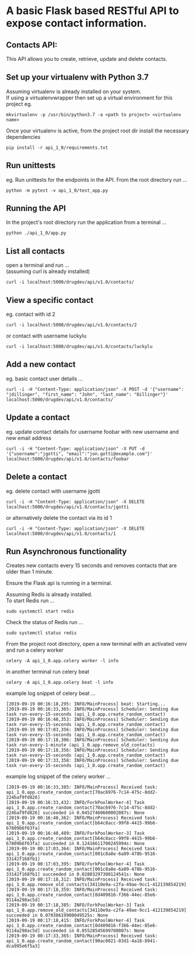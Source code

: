 # A basic Flask based RESTful API to expose contact information.


## Contacts API:

This API allows you to create, retrieve, update and delete contacts.


## Set up your virtualenv with Python 3.7

Assuming virtualenv is already installed on your system.  
If using a virtualenvwrapper then set up a virtual environment for this project 
eg.
```
mkvirtualenv -p /usr/bin/python3.7 -a <path to project> <virtualenv name>
```

Once your virtualenv is active, from the project root dir install the necessary dependencies

```
pip install -r api_1_0/requirements.txt
```

## Run unittests
eg. Run unittests for the endpoints in the API. From the root directory run ...
```
python -m pytest -v api_1_0/test_app.py 
```


## Running the API
In the project's root directory run the application from a terminal ...
```
python ./api_1_0/app.py
```

## List all contacts
open a terminal and run ...  
(assuming curl is already installed)
```
curl -i localhost:5000/drugdev/api/v1.0/contacts/
```

## View a specific contact
eg. contact with id 2
```
curl -i localhost:5000/drugdev/api/v1.0/contacts/2
```
or contact with username luckylu
```
curl -i localhost:5000/drugdev/api/v1.0/contacts/luckylu
```

## Add a new contact
eg. basic contact user details ...
```
curl -i -H "Content-Type: application/json" -X POST -d '{"username": "jdillinger", "first_name": "John", "last_name": "Dillinger"}' localhost:5000/drugdev/api/v1.0/contacts/
```

## Update a contact
eg. update contact details for username foobar with new username and new email address
```
curl -i -H "Content-Type: application/json" -X PUT -d '{"username":"jgotti", "email":"jon.gotti@example.com"}' localhost:5000/drugdev/api/v1.0/contacts/foobar
```

## Delete a contact
eg. delete contact with username jgotti
```
curl -i -H "Content-Type: application/json" -X DELETE localhost:5000/drugdev/api/v1.0/contacts/jgotti
```
or alternatively delete the contact via its id 1
```
curl -i -H "Content-Type: application/json" -X DELETE localhost:5000/drugdev/api/v1.0/contacts/1
```

## Run Asynchronous functionality
Creates new contacts every 15 seconds and removes contacts that are older than 1 minute.

Ensure the Flask api is running in a terminal. 
   
Assuming Redis is already installed.   
To start Redis run ...
```
sudo systemctl start redis 
```

Check the status of Redis run ...
```
sudo systemctl status redis
```   

From the project root directory, open a new terminal with an activated venv   
and run a celery worker

```
celery -A api_1_0.app.celery worker -l info 
```

in another terminal run celery beat 

```
celery -A api_1_0.app.celery beat -l info
```
  
  
example log snippet of celery beat ... 
```
[2019-09-19 00:16:18,295: INFO/MainProcess] beat: Starting...
[2019-09-19 00:16:33,365: INFO/MainProcess] Scheduler: Sending due task run-every-15-seconds (api_1_0.app.create_random_contact)
[2019-09-19 00:16:48,353: INFO/MainProcess] Scheduler: Sending due task run-every-15-seconds (api_1_0.app.create_random_contact)
[2019-09-19 00:17:03,356: INFO/MainProcess] Scheduler: Sending due task run-every-15-seconds (api_1_0.app.create_random_contact)
[2019-09-19 00:17:18,306: INFO/MainProcess] Scheduler: Sending due task run-every-1-minute (api_1_0.app.remove_old_contacts)
[2019-09-19 00:17:18,356: INFO/MainProcess] Scheduler: Sending due task run-every-15-seconds (api_1_0.app.create_random_contact)
[2019-09-19 00:17:33,358: INFO/MainProcess] Scheduler: Sending due task run-every-15-seconds (api_1_0.app.create_random_contact)
``` 
example log snippet of the celery worker ...
```
[2019-09-19 00:16:33,385: INFO/MainProcess] Received task: api_1_0.app.create_random_contact[70ac6976-7c14-475c-8dd2-224baf9fd826]  
[2019-09-19 00:16:33,432: INFO/ForkPoolWorker-4] Task api_1_0.app.create_random_contact[70ac6976-7c14-475c-8dd2-224baf9fd826] succeeded in 0.04527460600002087s: None
[2019-09-19 00:16:48,362: INFO/MainProcess] Received task: api_1_0.app.create_random_contact[b64c8acc-99f8-4415-99b6-67809b6f63fa]  
[2019-09-19 00:16:48,489: INFO/ForkPoolWorker-3] Task api_1_0.app.create_random_contact[b64c8acc-99f8-4415-99b6-67809b6f63fa] succeeded in 0.12416611700245994s: None
[2019-09-19 00:17:03,364: INFO/MainProcess] Received task: api_1_0.app.create_random_contact[001c8a8e-6a89-478b-9516-33142f168fb1]  
[2019-09-19 00:17:03,395: INFO/ForkPoolWorker-4] Task api_1_0.app.create_random_contact[001c8a8e-6a89-478b-9516-33142f168fb1] succeeded in 0.02803297300124541s: None
[2019-09-19 00:17:18,312: INFO/MainProcess] Received task: api_1_0.app.remove_old_contacts[34110e9a-c2fa-49ae-9cc1-412139854219]  
[2019-09-19 00:17:18,359: INFO/MainProcess] Received task: api_1_0.app.create_random_contact[0d409816-f366-44ec-85e6-9114a298ac5d]  
[2019-09-19 00:17:18,385: INFO/ForkPoolWorker-3] Task api_1_0.app.remove_old_contacts[34110e9a-c2fa-49ae-9cc1-412139854219] succeeded in 0.07038619900049525s: None
[2019-09-19 00:17:18,415: INFO/ForkPoolWorker-4] Task api_1_0.app.create_random_contact[0d409816-f366-44ec-85e6-9114a298ac5d] succeeded in 0.05528545699780807s: None
[2019-09-19 00:17:33,365: INFO/MainProcess] Received task: api_1_0.app.create_random_contact[90ac0021-03d1-4a18-8941-dca995e6f5a3] 
```

